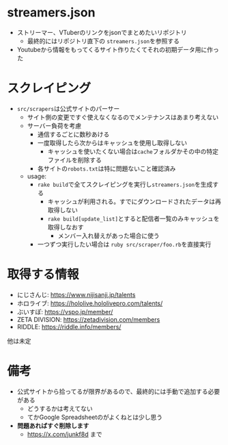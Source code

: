 # streamers.json

- ストリーマー、VTuberのリンクをjsonでまとめたいリポジトリ
    - 最終的にはリポジトリ直下の `streamers.json`を参照する
- Youtubeから情報をもってくるサイト作りたくてそれの初期データ用に作った

# スクレイピング

- `src/scrapers`は公式サイトのパーサー
    - サイト側の変更ですぐ使えなくなるのでメンテナンスはあまり考えない
    - サーバー負荷を考慮
        - 通信するごとに数秒あける
        - 一度取得したら次からはキャッシュを使用し取得しない
            - キャッシュを使いたくない場合は`cache`フォルダかその中の特定ファイルを削除する
        - 各サイトの`robots.txt`は特に問題ないこと確認済み
    - usage:
        - `rake build`で全てスクレイピングを実行し`streamers.json`を生成する
            - キャッシュが利用される。すでにダウンロードされたデータは再取得しない
            - `rake build[update_list]`とすると配信者一覧のみキャッシュを取得しなおす
                - メンバー入れ替えがあった場合に使う
        - 一つずつ実行したい場合は `ruby src/scraper/foo.rb`を直接実行

# 取得する情報

- にじさんじ: https://www.nijisanji.jp/talents
- ホロライブ: https://hololive.hololivepro.com/talents/
- ぶいすぽ: https://vspo.jp/member/
- ZETA DIVISION: https://zetadivision.com/members
- RIDDLE: https://riddle.info/members/

他は未定

# 備考

- 公式サイトから拾ってるが限界があるので、最終的には手動で追加する必要がある
    - どうするかは考えてない
    - てかGoogle Spreadsheetのがよくねとは少し思う
- **問題あればすぐ削除します**
    - https://x.com/junkf8d まで